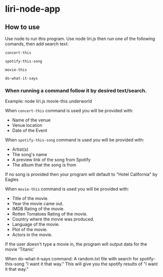 # liri-node-app

## How to use
Use node to run this program. Use node liri.js then run one of the following comands, then add search text:
```
concert-this
```
```
spotify-this-song
```
```
movie-this
```
```
do-what-it-says
```

### When running a command follow it by desired text/search.
Example: node liri.js movie-this underworld

When ```concert-this``` command is used you will be provided with:
* Name of the venue
* Venue location
* Date of the Event

When ```spotify-this-song``` command is used you will be provided with:
* Artist(s)
* The song's name
* A preview link of the song from Spotify
* The album that the song is from

If no song is provided then your program will default to "Hotel California" by Eagles

When ```movie-this``` command is used you will be provided with:
* Title of the movie.
* Year the movie came out.
* IMDB Rating of the movie.
* Rotten Tomatoes Rating of the movie.
* Country where the movie was produced.
* Language of the movie.
* Plot of the movie.
* Actors in the movie.

If the user doesn't type a movie in, the program will output data for the movie 'Titanic'

When do-what-it-says command:
A random.txt file with search for spotify-this-song "I want it that way." This will give you the spotify results of "I want it that way."

